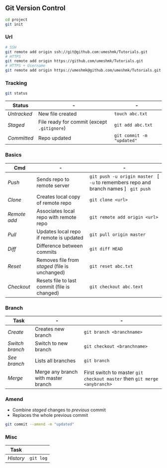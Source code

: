 ## Git Version Control

```bash
cd project
git init
```

### Url

```bash
# SSH
git remote add origin ssh://git@github.com:umeshmk/Tutorials.git
# HTTPS
git remote add origin https://github.com/umeshmk/Tutorials.git
# HTTPS + Username
git remote add origin https://umeshmk@github.com/umeshmk/Tutorials.git
```

### Tracking

```bash
git status
```

|Status | - | - |
|--- | --- | --- |
|*Untracked* | New file created | `touch abc.txt` |
|*Staged* | File ready for commit (except `.gitignore`) | `git add abc.txt` |
|*Committed* | Repo updated | `git commit -m "updated"` |

### Basics

|Cmd|-|-|
|-|-|-|
|*Push* | Sends repo to remote server | `git push -u origin master` &nbsp; [ `-u` to remembers repo and branch names ] &nbsp; `git push` |
|*Clone* | Creates local copy of remote repo | `git clone <url>` 
|*Remote add* | Associates local repo with remote repo | `git remote add origin <url>`|
|*Pull*| Updates local repo if remote is updated | `git pull origin master` |
|*Diff*| Difference between commits | `git diff HEAD` |
|*Reset*| Removes file from *staged* (file is unchanged) | `git reset abc.txt` |
|*Checkout*| Resets file to last commit (file is changed) | `git checkout abc.text` |

### Branch

| Task | - | - |
| - | - | - |
| *Create* | Creates new branch | `git branch <branchname>` |
| *Switch branch* | Switch to new branch | `git checkout <branchname>` |
| *See branch* | Lists all branches | `git branch` |
| *Merge* | Merge any branch with master branch | First switch to master `git checkout master` then `git merge <anybranch>` |

### Amend

- Combine *staged* changes to *previous* commit
- Replaces the whole previous commit

```bash
git commit --amend -m "updated"
```

### Misc

|Task| |
|-|-|
| *History* | `git log` |
